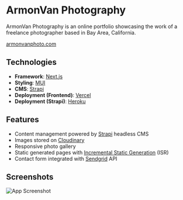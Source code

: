 # ArmonVan Photography

ArmonVan Photography is an online portfolio showcasing the work of a freelance photographer based in Bay Area, California.

[armonvanphoto.com](https://armonvanphoto.com)

## Technologies

- **Framework**: [Next.js](https://nextjs.org)
- **Styling**: [MUI](https://mui.org)
- **CMS**: [Strapi](https://strapi.com)
- **Deployment (Frontend)**: [Vercel](https://vercel.com) 
- **Deployment (Strapi)**: [Heroku](https://heroku.com)


## Features

- Content management powered by [Strapi](https://strapi.com) headless CMS
- Images stored on [Cloudinary](https://cloudinary.com)
- Responsive photo gallery 
- Static generated pages with [Incremental Static Generation](https://vercel.com/docs/concepts/next.js/incremental-static-regeneration) (ISR)
- Contact form integrated with [Sendgrid](https://sendgrid.com) API

## Screenshots

![App Screenshot](https://res.cloudinary.com/jjo/image/upload/v1655059797/Portfolio/Armon%20Van%20Photography/armonvan-preview_kok1sn.png)


